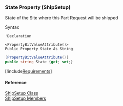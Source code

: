 ﻿### State Property (ShipSetup)

State of the Site where this Part Request will be shipped

Syntax

```vbnet
'Declaration

<PropertyBitValueAttribute()>
Public Property State As String
```

```csharp
[PropertyBitValueAttribute()]
public string State {get; set;}
```

[!include[Requirements](../partials/requirements.md)]

#### Reference

[ShipSetup Class](FChoice.Toolkits.Clarify~FChoice.Toolkits.Clarify.Logistics.ShipSetup.md)  
[ShipSetup Members](FChoice.Toolkits.Clarify~FChoice.Toolkits.Clarify.Logistics.ShipSetup_members.md)
